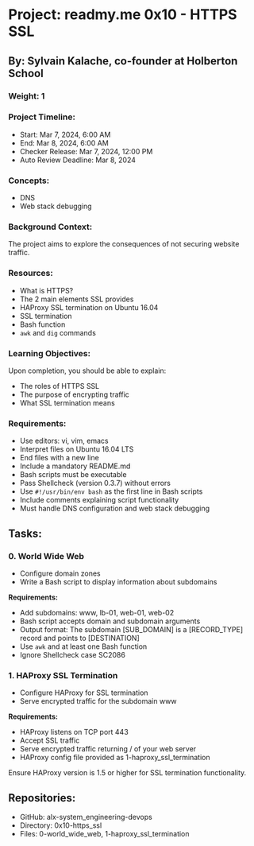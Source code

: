 # Project: readmy.me 0x10 - HTTPS SSL

## By: Sylvain Kalache, co-founder at Holberton School

### Weight: 1

### Project Timeline:
- Start: Mar 7, 2024, 6:00 AM
- End: Mar 8, 2024, 6:00 AM
- Checker Release: Mar 7, 2024, 12:00 PM
- Auto Review Deadline: Mar 8, 2024

### Concepts:
- DNS
- Web stack debugging

### Background Context:
The project aims to explore the consequences of not securing website traffic.

### Resources:
- What is HTTPS?
- The 2 main elements SSL provides
- HAProxy SSL termination on Ubuntu 16.04
- SSL termination
- Bash function
- `awk` and `dig` commands

### Learning Objectives:
Upon completion, you should be able to explain:
- The roles of HTTPS SSL
- The purpose of encrypting traffic
- What SSL termination means

### Requirements:
- Use editors: vi, vim, emacs
- Interpret files on Ubuntu 16.04 LTS
- End files with a new line
- Include a mandatory README.md
- Bash scripts must be executable
- Pass Shellcheck (version 0.3.7) without errors
- Use `#!/usr/bin/env bash` as the first line in Bash scripts
- Include comments explaining script functionality
- Must handle DNS configuration and web stack debugging

## Tasks:

### 0. World Wide Web
- Configure domain zones
- Write a Bash script to display information about subdomains

**Requirements:**
- Add subdomains: www, lb-01, web-01, web-02
- Bash script accepts domain and subdomain arguments
- Output format: The subdomain [SUB_DOMAIN] is a [RECORD_TYPE] record and points to [DESTINATION]
- Use `awk` and at least one Bash function
- Ignore Shellcheck case SC2086

### 1. HAProxy SSL Termination
- Configure HAProxy for SSL termination
- Serve encrypted traffic for the subdomain www

**Requirements:**
- HAProxy listens on TCP port 443
- Accept SSL traffic
- Serve encrypted traffic returning / of your web server
- HAProxy config file provided as 1-haproxy_ssl_termination

Ensure HAProxy version is 1.5 or higher for SSL termination functionality.

## Repositories:
- GitHub: alx-system_engineering-devops
- Directory: 0x10-https_ssl
- Files: 0-world_wide_web, 1-haproxy_ssl_termination

